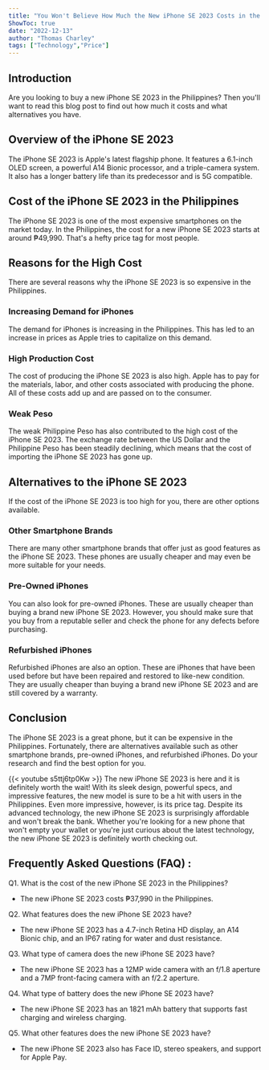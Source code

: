 ```yaml
---
title: "You Won't Believe How Much the New iPhone SE 2023 Costs in the Philippines!"
ShowToc: true 
date: "2022-12-13"
author: "Thomas Charley" 
tags: ["Technology","Price"]
---
```

## Introduction

Are you looking to buy a new iPhone SE 2023 in the Philippines? Then you'll want to read this blog post to find out how much it costs and what alternatives you have. 

## Overview of the iPhone SE 2023

The iPhone SE 2023 is Apple's latest flagship phone. It features a 6.1-inch OLED screen, a powerful A14 Bionic processor, and a triple-camera system. It also has a longer battery life than its predecessor and is 5G compatible. 

## Cost of the iPhone SE 2023 in the Philippines

The iPhone SE 2023 is one of the most expensive smartphones on the market today. In the Philippines, the cost for a new iPhone SE 2023 starts at around ₱49,990. That's a hefty price tag for most people. 

## Reasons for the High Cost

There are several reasons why the iPhone SE 2023 is so expensive in the Philippines. 

### Increasing Demand for iPhones

The demand for iPhones is increasing in the Philippines. This has led to an increase in prices as Apple tries to capitalize on this demand. 

### High Production Cost

The cost of producing the iPhone SE 2023 is also high. Apple has to pay for the materials, labor, and other costs associated with producing the phone. All of these costs add up and are passed on to the consumer. 

### Weak Peso

The weak Philippine Peso has also contributed to the high cost of the iPhone SE 2023. The exchange rate between the US Dollar and the Philippine Peso has been steadily declining, which means that the cost of importing the iPhone SE 2023 has gone up. 

## Alternatives to the iPhone SE 2023

If the cost of the iPhone SE 2023 is too high for you, there are other options available. 

### Other Smartphone Brands

There are many other smartphone brands that offer just as good features as the iPhone SE 2023. These phones are usually cheaper and may even be more suitable for your needs. 

### Pre-Owned iPhones

You can also look for pre-owned iPhones. These are usually cheaper than buying a brand new iPhone SE 2023. However, you should make sure that you buy from a reputable seller and check the phone for any defects before purchasing. 

### Refurbished iPhones

Refurbished iPhones are also an option. These are iPhones that have been used before but have been repaired and restored to like-new condition. They are usually cheaper than buying a brand new iPhone SE 2023 and are still covered by a warranty. 

## Conclusion

The iPhone SE 2023 is a great phone, but it can be expensive in the Philippines. Fortunately, there are alternatives available such as other smartphone brands, pre-owned iPhones, and refurbished iPhones. Do your research and find the best option for you.

{{< youtube s5ttj6tp0Kw >}} 
The new iPhone SE 2023 is here and it is definitely worth the wait! With its sleek design, powerful specs, and impressive features, the new model is sure to be a hit with users in the Philippines. Even more impressive, however, is its price tag. Despite its advanced technology, the new iPhone SE 2023 is surprisingly affordable and won't break the bank. Whether you're looking for a new phone that won't empty your wallet or you're just curious about the latest technology, the new iPhone SE 2023 is definitely worth checking out.

## Frequently Asked Questions (FAQ) :
Q1. What is the cost of the new iPhone SE 2023 in the Philippines?
- The new iPhone SE 2023 costs ₱37,990 in the Philippines.

Q2. What features does the new iPhone SE 2023 have?
- The new iPhone SE 2023 has a 4.7-inch Retina HD display, an A14 Bionic chip, and an IP67 rating for water and dust resistance.

Q3. What type of camera does the new iPhone SE 2023 have?
- The new iPhone SE 2023 has a 12MP wide camera with an f/1.8 aperture and a 7MP front-facing camera with an f/2.2 aperture.

Q4. What type of battery does the new iPhone SE 2023 have?
- The new iPhone SE 2023 has an 1821 mAh battery that supports fast charging and wireless charging.

Q5. What other features does the new iPhone SE 2023 have?
- The new iPhone SE 2023 also has Face ID, stereo speakers, and support for Apple Pay.


